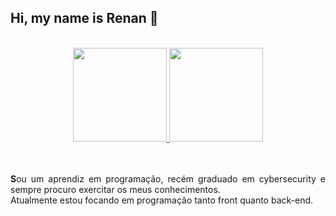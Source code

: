 <h2 align="justify"> Hi, my name is Renan 👋 </h2>
</br>
<div align="center">
  <a href="https://github.com/kZINH0">
    <img height="150em" src="https://github-readme-stats.vercel.app/api?username=kZINH0&show_icons=true&include_all_commits=true&theme=radical&count_private=true" />
    <img height="150em" src="https://github-readme-stats.vercel.app/api/top-langs/?username=kZINH0&count_private=true&theme=radical&show_langs=true&layout=compact" />
  </a>
</div>
  <br>
  <br>
<div align="justify">
  <p>
    <b>S</b>ou um aprendiz em programação, recém graduado em cybersecurity e sempre procuro exercitar os meus conhecimentos.</br>
    Atualmente estou focando em programação tanto front quanto back-end.
  </p>
</div>
